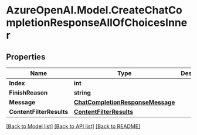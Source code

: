# AzureOpenAI.Model.CreateChatCompletionResponseAllOfChoicesInner

## Properties

Name | Type | Description | Notes
------------ | ------------- | ------------- | -------------
**Index** | **int** |  | [optional] 
**FinishReason** | **string** |  | [optional] 
**Message** | [**ChatCompletionResponseMessage**](ChatCompletionResponseMessage.md) |  | [optional] 
**ContentFilterResults** | [**ContentFilterResults**](ContentFilterResults.md) |  | [optional] 

[[Back to Model list]](../README.md#documentation-for-models) [[Back to API list]](../README.md#documentation-for-api-endpoints) [[Back to README]](../README.md)

